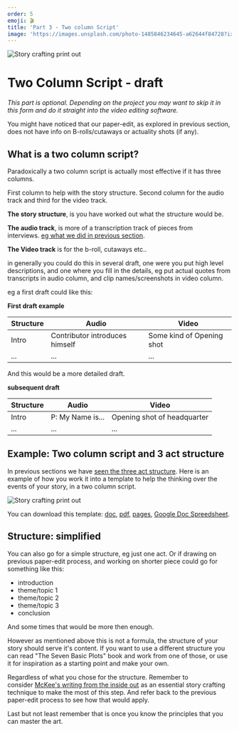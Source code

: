 ```yaml
---
order: 5
emoji: 🎬
title: 'Part 3 - Two column Script'
image: 'https://images.unsplash.com/photo-1485846234645-a62644f84728?ixid=MnwxMjA3fDB8MHxwaG90by1wYWdlfHx8fGVufDB8fHx8&ixlib=rb-1.2.1&auto=format&fit=crop&w=2080&q=80'
---
```


<!-- # Part 3 - Two column Script -->

![Story crafting print out]({{site.baseUrl}}/img/Story_crafting_print_out_v2.png)

# Two Column Script - draft

*This part is optional. Depending on the project you may want to skip it in this form and do it straight into the video editing software.*

You might have noticed that our paper-edit, as explored in previous section, does not have info on B-rolls/cutaways or actuality shots (if any).

## **What is a two column script?**

Paradoxically a two column script is actually most effective if it has three columns.

First column to help with the story structure. Second column for the audio track and third for the video track.

**The story structure**, is you have worked out what the structure would be.

**The audio track**, is more of a transcription track of pieces from interviews. [eg what we did in previous section]({{site.baseUrl}}/part-2-story-concepts).

**The Video track** is for the b-roll, cutaways etc..

in generally you could do this in several draft, one were you put high level descriptions, and one where you fill in the details, eg put actual quotes from transcripts in audio column, and clip names/screenshots in video column.

eg a first draft could like this:

**First draft example**


| Structure  |Audio | Video |
| ------------- | ------------- | ------------- |
| Intro | Contributor introduces himself | Some kind of Opening shot  |
| ...  | ...  |...  |


And this would be a more detailed draft.

**subsequent draft**

| Structure  |Audio | Video |
| ------------- | ------------- | ------------- |
| Intro |P: My Name is...| Opening shot of headquarter  |
| ...  | ...  |...  |

## **Example: Two column script and 3 act structure**

In previous sections we have [seen the three act structure]({{site.baseUrl}}/part-2-story-concepts/3-act-structure). Here is an example of how you work it into a template to help the thinking over the events of your story, in a two column script.


![Story crafting print out]({{site.baseUrl}}/img/Story_crafting_print_out_v2.png)


You can download this template: [doc](https://docs.google.com/open?id=0BwdlhrSSXSiEUEdOQTJwcEVld1k), [pdf](https://docs.google.com/open?id=0BwdlhrSSXSiELUF1bFhTSGZGSEU), [pages](https://docs.google.com/open?id=0BwdlhrSSXSiEekgyYUROd3Jvc2s), [Google Doc Spreedsheet](https://docs.google.com/spreadsheet/ccc?key=0AgdlhrSSXSiEdENydkQ1WXBTYXJoSlRtdUs1RkNtT0E).

## **Structure: simplified**

You can also go for a simple structure, eg just one act. Or if drawing on previous paper-edit process, and working on shorter piece could go for something like this:

- introduction
- theme/topic 1
- theme/topic 2
- theme/topic 3
- conclusion

And some times that would be more then enough.

However as mentioned above this is not a formula, the structure of your story should serve it's content. If you want to use a different structure you can read "The Seven Basic Plots" book and work from one of those, or use it for inspiration as a starting point and make your own.

Regardless of what you chose for the structure. Remember to consider [McKee's writing from the inside out]({{site.baseUrl}}/part-1-paper-editing) as an essential story crafting technique to make the most of this step. And refer back to the previous paper-edit process to see how that would apply.

Last but not least remember that is once you know the principles that you can master the art.